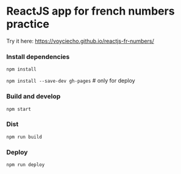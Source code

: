 # ReactJS app for french numbers practice
Try it here: https://voyciecho.github.io/reactjs-fr-numbers/

### Install dependencies
`npm install`

`npm install --save-dev gh-pages` # only for deploy

### Build and develop
`npm start`

### Dist
`npm run build`

### Deploy
`npm run deploy`

